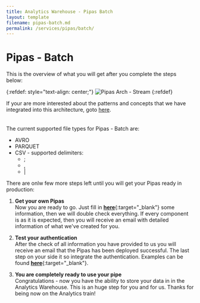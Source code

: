 ```yaml
---
title: Analytics Warehouse - Pipas Batch
layout: template
filename: pipas-batch.md
permalink: /services/pipas/batch/
--- 
```

# Pipas - Batch
This is the overview of what you will get after you complete the steps below:

{:refdef: style="text-align: center;"}
![Pipas Arch - Stream]({{site.baseurl}}/2-arch-principles-tenet/pipas/batch-arch-pic.png)
{:refdef}

If your are more interested about the patterns and concepts that we have integrated into this architecture, goto [here]({{site.baseurl}}/arch-principles-tenet/ref-patterns/pipas-batch/).
<br/><br/><br/>
The current supported file types for Pipas - Batch are:
- AVRO
- PARQUET
- CSV - supported delimiters:
	- ;
	- ,
	- &#124;

There are onlw few more steps left until you will get your Pipas ready in production:

1. **Get your own Pipas**<br/>
Now you are ready to go. Just fill in [**here**](https://forms.gle/BuGNuZsSD9kHkaDq7){:target="_blank"} some information, then we will double check everything. If every component is as it is expected, then you will receive an email with detailed information of what we've created for you.

2. **Test your authentication**<br/>
After the check of all information you have provided to us you will receive an email that the Pipas has been deployed successful. The last step on your side it so integrate the authentication. Examples can be found [**here**]({{site.baseurl}}/services/pipas/batch/test-auth/){:target="_blank"}. 

3. **You are completely ready to use your pipe**<br/>
Congratulations - now you have the ability to store your data in in the Analytics Warehouse. This is an huge step for you and for us. Thanks for being now on the Analytics train!
